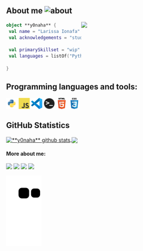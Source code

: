 
## About me <img width="45" alt="about" src="https://64.media.tumblr.com/32a125c8894dafc2ac89105babbbe054/753d267fdce0c532-ae/s500x750/46cc98ea725d7d4e38d49a18f716feb502becdff.gifv"> 

<img align="right" width="300" src="https://giffiles.alphacoders.com/187/187960.gif" />

```kotlin
object **y0naha** {
 val name = "Larissa Ionafa"
 val acknowledgements = "student/IT analyst @Porto"
 
 val primarySkillset = "wip"
 val languages = listOf("Python", "JavaScript", "HTML", "CSS") 

}
```

## **Programming languages and tools:**  

<code><img height="30" src="https://raw.githubusercontent.com/github/explore/80688e429a7d4ef2fca1e82350fe8e3517d3494d/topics/python/python.png"></code>
<code><img height="30" src="https://raw.githubusercontent.com/github/explore/80688e429a7d4ef2fca1e82350fe8e3517d3494d/topics/javascript/javascript.png"></code>
<code><img height="30" src="https://raw.githubusercontent.com/github/explore/80688e429a7d4ef2fca1e82350fe8e3517d3494d/topics/visual-studio-code/visual-studio-code.png"></code>
<code><img height="30" src="https://raw.githubusercontent.com/github/explore/80688e429a7d4ef2fca1e82350fe8e3517d3494d/topics/terminal/terminal.png"></code>
<code><img height="30" src="https://raw.githubusercontent.com/github/explore/80688e429a7d4ef2fca1e82350fe8e3517d3494d/topics/html/html.png"></code>
<code><img height="30" src="https://raw.githubusercontent.com/github/explore/80688e429a7d4ef2fca1e82350fe8e3517d3494d/topics/css/css.png"></code>


## **GitHub Statistics**

<a href="https://github.com/Gurupreet">
 <img align="center" src="https://github-readme-stats.vercel.app/api?username=y0naha&show_icons=true&theme=dracula&line_height=27" alt="**y0naha** github stats"/>
</a>
<a href="https://github.com/Gurupreet">
  <img align="center" src="https://github-readme-stats.vercel.app/api/top-langs/?username=y0naha&theme=dracula&hide_langs_below=1" />
</a>


#### More about me:

<div> 
  <a href="https://www.instagram.com/larissaionafa/" target="_blank"><img src="https://img.shields.io/badge/-Instagram-%23E4405F?style=for-the-badge&logo=instagram&logoColor=white" target="_blank"></a>
 <a href="https://discord.gg/h9UBdVYFJG" target="_blank"><img src="https://img.shields.io/badge/Discord-7289DA?style=for-the-badge&logo=discord&logoColor=white" target="_blank"></a> 
  <a href = "mailto:lionafa@gmail.com"><img src="https://img.shields.io/badge/-Gmail-%23333?style=for-the-badge&logo=gmail&logoColor=white" target="_blank"></a>
  <a href="https://www.linkedin.com/in/larissa-ionafa/" target="_blank"><img src="https://img.shields.io/badge/-LinkedIn-%230077B5?style=for-the-badge&logo=linkedin&logoColor=white" target="_blank"></a> 
 
  ![Snake animation](https://github.com/rafaballerini/rafaballerini/blob/output/github-contribution-grid-snake.svg)
 
</div>

